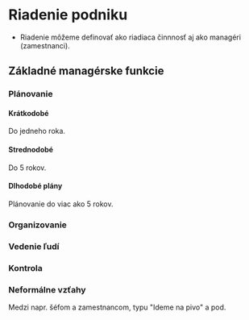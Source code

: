 # Riadenie podniku

- Riadenie môžeme definovať ako riadiaca činnnosť aj ako managéri (zamestnanci).

## Základné managérske funkcie

### Plánovanie

#### Krátkodobé

Do jedneho roka.

#### Strednodobé

Do 5 rokov.

#### Dlhodobé plány

Plánovanie do viac ako 5 rokov.

### Organizovanie

### Vedenie ľudí

### Kontrola

### Neformálne vzťahy
Medzi napr. šéfom a zamestnancom, typu "Ideme na pivo" a pod.

